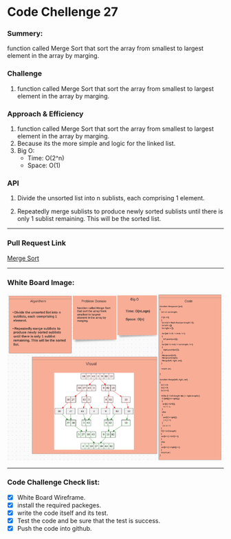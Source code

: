 # Code Chellenge 27

### Summery:

function called Merge Sort that sort the array from smallest to largest element in the array by marging.

### Challenge 

1. function called Merge Sort that sort the array from smallest to largest element in the array by marging.

### Approach & Efficiency
1. function called Merge Sort that sort the array from smallest to largest element in the array by marging.
2. Because its the more simple and logic for the linked list.
3. Big O: 
   - Time: O(2^n)
   - Space: O(1)


### API

1. Divide the unsorted list into n sublists, each comprising 1 element.

2. Repeatedly merge sublists to produce newly sorted sublists until there is only 1 sublist remaining. This will be the sorted list.

***********************************************************************************************
### Pull Request Link

[Merge Sort](https://github.com/HaneenKh88/data-structures-and-algorithms/pull/39)


***********************************************************************************************
### White Board Image:

![White Board](https://github.com/HaneenKh88/data-structures-and-algorithms/blob/main/code-challenges/401-CodeChellenges/assests/codechallenge27.png)


***********************************************************************************************

### Code Challenge Check list:

- [x] White Board Wireframe.
- [x] install the required packeges.
- [x] write the code itself and its test.
- [x] Test the code and be sure that the test is success.
- [x] Push the code into github.
